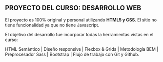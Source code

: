 ## PROYECTO DEL CURSO: DESARROLLO WEB

El proyecto es 100% original y personal utilizando **HTML5 y CSS**. El sitio no tiene funcionalidad ya que no tiene Javascript.

El objetivo del desarrollo fue incorporar todas la herramientas vistas en el curso:

HTML Semántico | Diseño responsive | Flexbox & Grids | Metodología BEM | Preprocesador Sass | Bootstrap | Flujo de trabajo con Git y Github.



